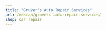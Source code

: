 ```yaml
---
title: "Gruver's Auto Repair Services"
url: /mckean/gruvers-auto-repair-services/
shop: car repair
---
```

